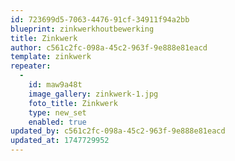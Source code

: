 ```yaml
---
id: 723699d5-7063-4476-91cf-34911f94a2bb
blueprint: zinkwerkhoutbewerking
title: Zinkwerk
author: c561c2fc-098a-45c2-963f-9e888e81eacd
template: zinkwerk
repeater:
  -
    id: maw9a48t
    image_gallery: zinkwerk-1.jpg
    foto_title: Zinkwerk
    type: new_set
    enabled: true
updated_by: c561c2fc-098a-45c2-963f-9e888e81eacd
updated_at: 1747729952
---
```

